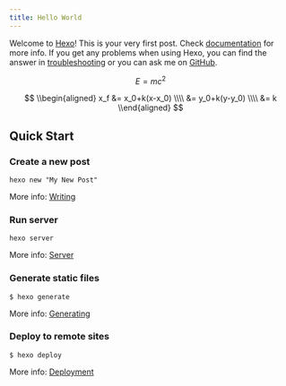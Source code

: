 ```yaml
---
title: Hello World
---
```

Welcome to [Hexo](https://hexo.io/)! This is your very first post. Check [documentation](https://hexo.io/docs/) for more info. If you get any problems when using Hexo, you can find the answer in [troubleshooting](https://hexo.io/docs/troubleshooting.html) or you can ask me on [GitHub](https://github.com/hexojs/hexo/issues).

$$E=mc^2$$

$$
\\begin{aligned}
x_f &= x_0+k(x-x_0) \\\\
    &= y_0+k(y-y_0) \\\\
    &= k
\\end{aligned}
$$  

## Quick Start

### Create a new post

`hexo new "My New Post"`

More info: [Writing](https://hexo.io/docs/writing.html)

### Run server

`hexo server`

More info: [Server](https://hexo.io/docs/server.html)

### Generate static files

`$ hexo generate`

More info: [Generating](https://hexo.io/docs/generating.html)

### Deploy to remote sites

`$ hexo deploy`

More info: [Deployment](https://hexo.io/docs/deployment.html)
